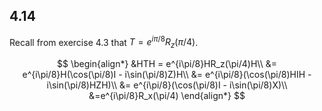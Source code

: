 ## 4.14
Recall from exercise 4.3 that $T=e^{i\pi/8}R_z(\pi/4)$.

$$
\begin{align*}
&HTH = e^{i\pi/8}HR_z(\pi/4)H\\
&= e^{i\pi/8}H(\cos(\pi/8)I - i\sin(\pi/8)Z)H\\
&= e^{i\pi/8}(\cos(\pi/8)HIH - i\sin(\pi/8)HZH)\\
&= e^{i\pi/8}(\cos(\pi/8)I - i\sin(\pi/8)X)\\
&=e^{i\pi/8}R_x(\pi/4)
\end{align*}
$$
